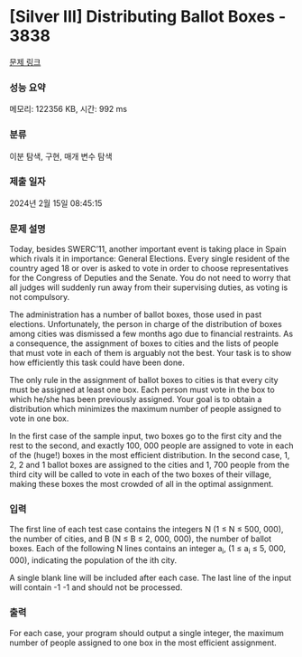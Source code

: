 # [Silver III] Distributing Ballot Boxes - 3838 

[문제 링크](https://www.acmicpc.net/problem/3838) 

### 성능 요약

메모리: 122356 KB, 시간: 992 ms

### 분류

이분 탐색, 구현, 매개 변수 탐색

### 제출 일자

2024년 2월 15일 08:45:15

### 문제 설명

<p>Today, besides SWERC’11, another important event is taking place in Spain which rivals it in importance: General Elections. Every single resident of the country aged 18 or over is asked to vote in order to choose representatives for the Congress of Deputies and the Senate. You do not need to worry that all judges will suddenly run away from their supervising duties, as voting is not compulsory.</p>

<p>The administration has a number of ballot boxes, those used in past elections. Unfortunately, the person in charge of the distribution of boxes among cities was dismissed a few months ago due to financial restraints. As a consequence, the assignment of boxes to cities and the lists of people that must vote in each of them is arguably not the best. Your task is to show how efficiently this task could have been done.</p>

<p>The only rule in the assignment of ballot boxes to cities is that every city must be assigned at least one box. Each person must vote in the box to which he/she has been previously assigned. Your goal is to obtain a distribution which minimizes the maximum number of people assigned to vote in one box.</p>

<p>In the first case of the sample input, two boxes go to the first city and the rest to the second, and exactly 100, 000 people are assigned to vote in each of the (huge!) boxes in the most efficient distribution. In the second case, 1, 2, 2 and 1 ballot boxes are assigned to the cities and 1, 700 people from the third city will be called to vote in each of the two boxes of their village, making these boxes the most crowded of all in the optimal assignment.</p>

### 입력 

 <p>The first line of each test case contains the integers N (1 ≤ N ≤ 500, 000), the number of cities, and B (N ≤ B ≤ 2, 000, 000), the number of ballot boxes. Each of the following N lines contains an integer a<sub>i</sub>, (1 ≤ a<sub>i</sub> ≤ 5, 000, 000), indicating the population of the ith city.</p>

<p>A single blank line will be included after each case. The last line of the input will contain -1 -1 and should not be processed.</p>

### 출력 

 <p>For each case, your program should output a single integer, the maximum number of people assigned to one box in the most efficient assignment.</p>

